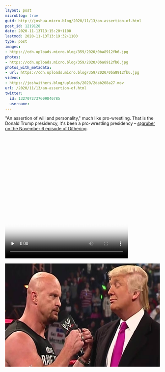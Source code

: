 ```yaml
---
layout: post
microblog: true
guid: http://joshua.micro.blog/2020/11/13/an-assertion-of.html
post_id: 1219128
date: 2020-11-13T13:15:20+1100
lastmod: 2020-11-13T13:19:32+1100
type: post
images:
- https://cdn.uploads.micro.blog/359/2020/0ba8912fb6.jpg
photos:
- https://cdn.uploads.micro.blog/359/2020/0ba8912fb6.jpg
photos_with_metadata:
- url: https://cdn.uploads.micro.blog/359/2020/0ba8912fb6.jpg
videos:
- https://joshwithers.blog/uploads/2020/2dab208a27.mov
url: /2020/11/13/an-assertion-of.html
twitter:
  id: 1327072737609846785
  username: 
---
```

"An assertion of will and personality," much like pro-wrestling. That is the Donald Trump presidency, it's been a pro-wrestling presidency – [@gruber](https://micro.blog/gruber) [on the November 6 episode of Dithering](https://dithering.fm).

<video controls="controls" playsinline="playsinline" src="https://joshwithers.blog/uploads/2020/2dab208a27.mov" poster="https://joshwithers.blog/uploads/2020/819200c66b.jpg" preload="none" width="400" height="400" alt=""></video>

<img src="uploads/2020/0ba8912fb6.jpg" width="600" height="336" alt="" />
